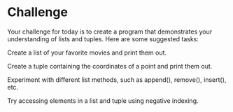 # Challenge 

Your challenge for today is to create a program that demonstrates your understanding of lists and tuples. Here are some suggested tasks:

Create a list of your favorite movies and print them out.

Create a tuple containing the coordinates of a point and print them out.

Experiment with different list methods, such as append(), remove(), insert(), etc.

Try accessing elements in a list and tuple using negative indexing.
